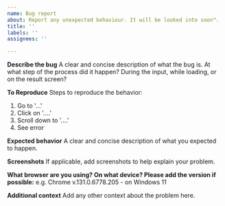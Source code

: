 ```yaml
---
name: Bug report
about: Report any unexpected behaviour. It will be looked into soon™.
title: ''
labels: ''
assignees: ''

---
```


**Describe the bug**
A clear and concise description of what the bug is. At what step of the process did it happen? During the input, while loading, or on the result screen?

**To Reproduce**
Steps to reproduce the behavior:
1. Go to '...'
2. Click on '....'
3. Scroll down to '....'
4. See error

**Expected behavior**
A clear and concise description of what you expected to happen.

**Screenshots**
If applicable, add screenshots to help explain your problem.

**What browser are you using? On what device? Please add the version if possible:**
 e.g. Chrome v.131.0.6778.205 - on Windows 11

**Additional context**
Add any other context about the problem here.
